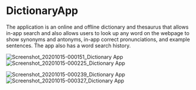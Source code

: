 # DictionaryApp
The application is an online and offline dictionary and thesaurus that allows in-app search and also allows users to look up any word on the webpage to show synonyms and antonyms, in-app correct pronunciations, and example sentences. The app also has a word search history.

![Screenshot_20201015-000151_Dictionary App](https://user-images.githubusercontent.com/68066286/96031637-3fdac400-0e7b-11eb-9001-9537b5f03707.jpg)![Screenshot_20201015-000225_Dictionary App](https://user-images.githubusercontent.com/68066286/96031731-5ed95600-0e7b-11eb-83bd-8b8e25dc7438.jpg)

![Screenshot_20201015-000239_Dictionary App](https://user-images.githubusercontent.com/68066286/96031773-6e589f00-0e7b-11eb-9088-3274b22b5ecf.jpg)      ![Screenshot_20201015-000327_Dictionary App](https://user-images.githubusercontent.com/68066286/96031783-71538f80-0e7b-11eb-9ddd-643eb2a6c1c9.jpg)
